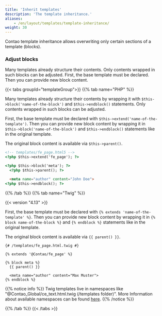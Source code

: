 ```yaml
---
title: 'Inherit templates'
description: 'The template inheritance.'
aliases:
    - /en/layout/templates/template-inheritance/
weight: 30
---
```


Contao template inheritance allows overwriting only certain sections of a template (blocks).


### Adjust blocks

Many templates already structure their contents. Only contents wrapped in such blocks can be adjusted.
First, the base template must be declared. Then you can provide new block content.


{{< tabs groupId="templateGroup">}}
{{% tab name="PHP" %}}


Many templates already structure their contents by wrapping it with `$this->block('name-of-the-block')` and
`$this->endblock()` statements. Only contents wrapped in such blocks can be adjusted.

First, the base template must be declared with `$this->extend('name-of-the-template')`. Then you can provide new block 
content by wrapping it in `$this->block('name-of-the-block')` and  `$this->endblock()` statements like in the original
template.

The original block content is available via `$this->parent()`.


```html
<!-- templates/fe_page.html5 -->
<?php $this->extend('fe_page'); ?>

<?php $this->block('meta'); ?>
  <?php $this->parent(); ?>

  <meta name="author" content="John Doe">
<?php $this->endblock(); ?>
```


{{% /tab %}}
{{% tab name="Twig" %}}


{{< version "4.13" >}}

First, the base template must be declared with `{% extends 'name-of-the-template' %}`. Then you can provide new block 
content by wrapping it in `{% block name-of-the-block %}` and  `{% endblock %}` statements like in the original
template.

The original block content is available via `{{ parent() }}`.


```twig
{# /templates/fe_page.html.twig #}

{% extends '@Contao/fe_page' %}

{% block meta %}
  {{ parent() }}

  <meta name="author" content="Max Muster">
{% endblock %}
```

{{% notice info %}}
Twig templates live in namespaces like "@Contao_Global/ce_text.html.twig (/templates folder)". More Information about 
available namespaces can be found [here](https://docs.contao.org/dev/framework/templates/twig/#namespace-magic).
{{% /notice %}}

{{% /tab %}}
{{< /tabs >}}